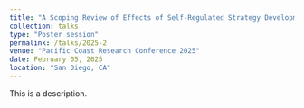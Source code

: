 ```yaml
---
title: "A Scoping Review of Effects of Self-Regulated Strategy Development Intervention for the Writing Process of Students with Learning Disabilities"
collection: talks
type: "Poster session"
permalink: /talks/2025-2
venue: "Pacific Coast Research Conference 2025"
date: February 05, 2025
location: "San Diego, CA"
---
```


This is a description.
